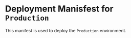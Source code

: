 # Deployment Manisfest for `Production`

This manifest is used to deploy the `Production` environment.
